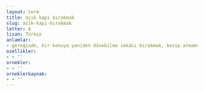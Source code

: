 ```yaml
---
layout: term
title: açık kapı bırakmak
slug: acik-kapi-birakmak
letter: A
lisan: Türkçe
anlamlar:
- gereğinde, bir konuya yeniden dönebilme imkânı bırakmak, kesip atmamak
ozellikler:
- - ''
ornekler:
- - ''
orneklerkaynak:
- - ''
---
```

